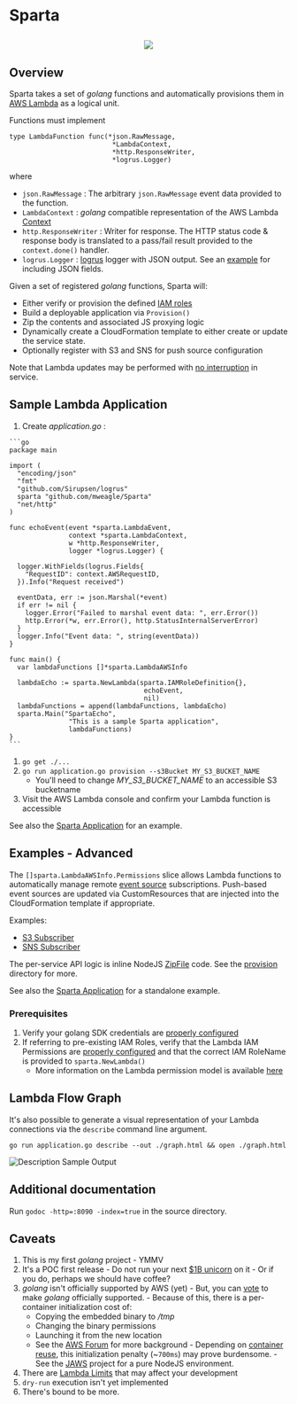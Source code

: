 # Sparta <p align="center">

<div align="center"><img src="https://raw.githubusercontent.com/mweagle/Sparta/master/site/SpartanShieldSmall.png" />
</div>

## Overview

Sparta takes a set of _golang_ functions and automatically provisions them in
[AWS Lambda](https://aws.amazon.com/lambda/) as a logical unit.

Functions must implement

    type LambdaFunction func(*json.RawMessage,
                              *LambdaContext,
                              *http.ResponseWriter,
                              *logrus.Logger)

where

  * `json.RawMessage` :  The arbitrary `json.RawMessage` event data provided to the function.
  * `LambdaContext` : _golang_ compatible representation of the AWS Lambda [Context](http://docs.aws.amazon.com/lambda/latest/dg/nodejs-prog-model-context.html)
  * `http.ResponseWriter` : Writer for response. The HTTP status code & response body is translated to a pass/fail result provided to the `context.done()` handler.
  * `logrus.Logger` : [logrus](https://github.com/Sirupsen/logrus) logger with JSON output. See an [example](https://github.com/Sirupsen/logrus#example) for including JSON fields.

Given a set of registered _golang_ functions, Sparta will:

  * Either verify or provision the defined [IAM roles](http://docs.aws.amazon.com/lambda/latest/dg/intro-permission-model.html)
  * Build a deployable application via `Provision()`
  * Zip the contents and associated JS proxying logic
  * Dynamically create a CloudFormation template to either create or update the service state.
  * Optionally register with S3 and SNS for push source configuration


Note that Lambda updates may be performed with [no interruption](http://docs.aws.amazon.com/AWSCloudFormation/latest/UserGuide/aws-resource-lambda-function.html)
in service.

## Sample Lambda Application

  1. Create _application.go_ :

    ```go
    package main

    import (
      "encoding/json"
      "fmt"
      "github.com/Sirupsen/logrus"
      sparta "github.com/mweagle/Sparta"
      "net/http"
    )

    func echoEvent(event *sparta.LambdaEvent,
                   context *sparta.LambdaContext,
                   w *http.ResponseWriter,
                   logger *logrus.Logger) {

      logger.WithFields(logrus.Fields{
        "RequestID": context.AWSRequestID,
      }).Info("Request received")

      eventData, err := json.Marshal(*event)
      if err != nil {
        logger.Error("Failed to marshal event data: ", err.Error())
        http.Error(*w, err.Error(), http.StatusInternalServerError)
      }
      logger.Info("Event data: ", string(eventData))
    }

    func main() {
      var lambdaFunctions []*sparta.LambdaAWSInfo

      lambdaEcho := sparta.NewLambda(sparta.IAMRoleDefinition{},
                                      echoEvent,
                                      nil)
      lambdaFunctions = append(lambdaFunctions, lambdaEcho)
      sparta.Main("SpartaEcho",
                   "This is a sample Sparta application",
                   lambdaFunctions)
    }
    ```

  1. `go get ./...`
  1. `go run application.go provision --s3Bucket MY_S3_BUCKET_NAME`
      - You'll need to change *MY_S3_BUCKET_NAME* to an accessible S3 bucketname
  1. Visit the AWS Lambda console and confirm your Lambda function is accessible

See also the [Sparta Application](https://github.com/mweagle/SpartaApplication) for
an example.


## Examples - Advanced

The `[]sparta.LambdaAWSInfo.Permissions` slice allows Lambda functions to automatically manage remote [event source](http://docs.aws.amazon.com/lambda/latest/dg/intro-core-components.html#intro-core-components-event-sources) subscriptions. Push-based event sources are updated via CustomResources that are injected into the CloudFormation template if appropriate.

Examples:

  * [S3 Subscriber](https://github.com/mweagle/Sparta/blob/master/doc_s3permission_test.go)
  * [SNS Subscriber](https://github.com/mweagle/Sparta/blob/master/doc_snspermission_test.go)

The per-service API logic is inline NodeJS [ZipFile](http://docs.aws.amazon.com/AWSCloudFormation/latest/UserGuide/aws-properties-lambda-function-code.html#cfn-lambda-function-code-zipfile) code. See the [provision](https://github.com/mweagle/Sparta/tree/master/resources/provision)
directory for more.

See also the [Sparta Application](https://github.com/mweagle/SpartaApplication) for a standalone example.

### Prerequisites

  1. Verify your golang SDK credentials are [properly configured](https://github.com/aws/aws-sdk-go/wiki/Getting-Started-Credentials)
  1. If referring to pre-existing IAM Roles, verify that the Lambda IAM Permissions are [properly configured](http://docs.aws.amazon.com/lambda/latest/dg/intro-permission-model.html) and that the correct IAM RoleName is provided to `sparta.NewLambda()`
      - More information on the Lambda permission model is available [here](https://aws.amazon.com/blogs/compute/easy-authorization-of-aws-lambda-functions)

## Lambda Flow Graph

It's also possible to generate a visual representation of your Lambda connections
via the `describe` command line argument.

```
go run application.go describe --out ./graph.html && open ./graph.html
```

![Description Sample Output](https://raw.githubusercontent.com/mweagle/Sparta/master/site/describe.jpg)

## Additional documentation

Run `godoc -http=:8090 -index=true` in the source directory.

## Caveats

  1. This is my first _golang_ project - YMMV
  1. It's a POC first release
    - Do not run your next [$1B unicorn](https://en.wikipedia.org/wiki/Unicorn_%28finance%29) on it
    - Or if you do, perhaps we should have coffee?
  1. _golang_ isn't officially supported by AWS (yet)
    - But, you can [vote](https://twitter.com/awscloud/status/659795641204260864) to make _golang_ officially supported.
    - Because of this, there is a per-container initialization cost of:
        - Copying the embedded binary to _/tmp_
        - Changing the binary permissions
        - Launching it from the new location
        - See the [AWS Forum](https://forums.aws.amazon.com/message.jspa?messageID=583910) for more background
    - Depending on [container reuse](https://aws.amazon.com/blogs/compute/container-reuse-in-lambda/), this initialization penalty (~`700ms`) may prove burdensome.
    - See the [JAWS](https://github.com/jaws-framework/JAWS) project for a pure NodeJS environment.
  1. There are [Lambda Limits](http://docs.aws.amazon.com/lambda/latest/dg/limits.html) that may affect your development
  1. `dry-run` execution isn't yet implemented
  1. There's bound to be more.

